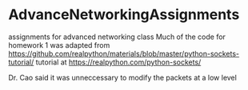 # AdvanceNetworkingAssignments
assignments for advanced networking class
Much of the code for homework 1 was adapted 
from https://github.com/realpython/materials/blob/master/python-sockets-tutorial/ 
tutorial at https://realpython.com/python-sockets/

Dr. Cao said it was unneccessary to modify the packets at a low level
